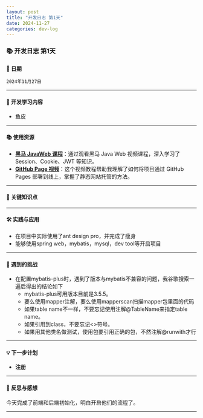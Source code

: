 ```yaml
---
layout: post
title: "开发日志 第1天"
date: 2024-11-27
categories: dev-log
---
```

### 📚 开发日志 第1天

#### 📅 日期

```markdown
2024年11月27日
```

---

#### 📖 开发学习内容
- 鱼皮

---

#### 📚 使用资源
- **[黑马 JavaWeb 课程](https://www.bilibili.com/video/BV1TP411v7v6/?spm_id_from=333.999.0.0&vd_source=63593771069c35f66fcc46108f09f670)**：通过观看黑马 Java Web 视频课程，深入学习了 Session、Cookie、JWT 等知识。
- **[GitHub Page 视频](https://www.youtube.com/watch?v=EmSrQCDsMv4&t=0s)**：这个视频教程帮助我理解了如何将项目通过 GitHub Pages 部署到线上，掌握了静态网站托管的方法。

---

#### 🧠 关键知识点


---

#### 🛠️ 实践与应用
- 在项目中实际使用了ant design pro，并完成了瘦身
- 能够使用spring web，mybatis，mysql，dev tool等开启项目

---

#### 🧩 遇到的挑战
- 在配置mybatis-plus时，遇到了版本与mybatis不兼容的问题，我谷歌搜索一遍后得出的结论如下
  - mybatis-plus可用版本目前是3.5.5。
  - 要么使用mapper注解，要么使用mapperscan扫描mapper包里面的代码
  - 如果table name不一样，不要忘记使用注解@TableName来指定table name。
  - 如果引用到class，不要忘记<>符号。
  - 如果用其他类名做测试，使用包要引用正确的包，不然注解@runwith才行

---

#### 💡 下一步计划
- **注册**

---

#### 💬 反思与感想
今天完成了前端和后端初始化，明白开启他们的流程了。

---

